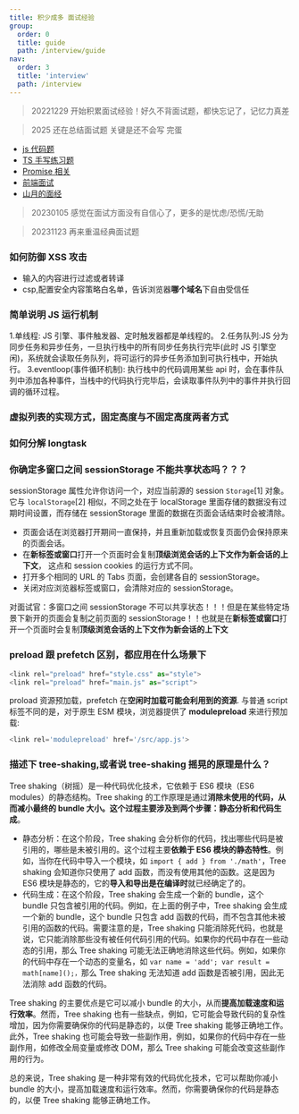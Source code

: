 ```yaml
---
title: 积少成多 面试经验
group:
  order: 0
  title: guide
  path: /interview/guide
nav:
  order: 3
  title: 'interview'
  path: /interview
---
```


> 20221229 开始积累面试经验！好久不背面试题，都快忘记了，记忆力真差

> 2025 还在总结面试题 关键是还不会写 完蛋

- [js 代码题](https://bigfrontend.dev/zh/problem)
- [TS 手写练习题](https://bigfrontend.dev/zh/typescript)
- [Promise 相关](https://bigfrontend.dev/zh/list/nghelsikl6faj6dfwp)
- [前端面试](https://bigfrontend.dev/zh/question)
- [山月的面经](https://q.shanyue.tech/interview)

> 20230105 感觉在面试方面没有自信心了，更多的是忧虑/恐慌/无助

> 20231123 再来重温经典面试题

### 如何防御 XSS 攻击

- 输入的内容进行过滤或者转译
- csp,配置安全内容策略白名单，告诉浏览器**哪个域名**下自由受信任

### 简单说明 JS 运行机制

1.单线程: JS 引擎、事件触发器、定时触发器都是单线程的。 2.任务队列:JS 分为同步任务和异步任务，一旦执行栈中的所有同步任务执行完毕(此时 JS 引擎空闲)，系统就会读取任务队列，将可运行的异步任务添加到可执行栈中，开始执行。 3.eventloop(事件循环机制): 执行栈中的代码调用某些 api 时，会在事件队列中添加各种事件，当栈中的代码执行完毕后，会读取事件队列中的事件并执行回调的循环过程。

### 虚拟列表的实现方式，固定高度与不固定高度两者方式

### 如何分解 longtask

### 你确定多窗口之间 sessionStorage 不能共享状态吗？？？

sessionStorage 属性允许你访问一个，对应当前源的 session `Storage`[1] 对象。它与 `localStorage`[2] 相似，不同之处在于 localStorage 里面存储的数据没有过期时间设置，而存储在 sessionStorage 里面的数据在页面会话结束时会被清除。

- 页面会话在浏览器打开期间一直保持，并且重新加载或恢复页面仍会保持原来的页面会话。
- 在**新标签或窗口**打开一个页面时会复制**顶级浏览会话的上下文作为新会话的上下文**， 这点和 session cookies 的运行方式不同。
- 打开多个相同的 URL 的 Tabs 页面，会创建各自的 sessionStorage。
- 关闭对应浏览器标签或窗口，会清除对应的 sessionStorage。

对面试官：多窗口之间 sessionStorage 不可以共享状态！！！但是在某些特定场景下新开的页面会复制之前页面的 sessionStorage！！也就是在**新标签或窗口**打开一个页面时会复制**顶级浏览会话的上下文作为新会话的上下文**

### **preload** 跟 **prefetch** 区别，都应用在什么场景下

```js
<link rel="preload" href="style.css" as="style">
<link rel="preload" href="main.js" as="script">
```

proload 资源预加载，prefetch 在**空闲时加载可能会利用到的资源**. 与普通 script 标签不同的是，对于原生 ESM 模块，浏览器提供了 **modulepreload** 来进行预加载:

```js
<link rel='modulepreload' href='/src/app.js'>
```

### 描述下 tree-shaking,或者说 tree-shaking 摇晃的原理是什么？

Tree shaking（树摇）是一种代码优化技术，它依赖于 ES6 模块（ES6 modules）的静态结构。Tree shaking 的工作原理是通过**消除未使用的代码，从而减小最终的 bundle 大小。这个过程主要涉及到两个步骤：静态分析和代码生成**。

- 静态分析：在这个阶段，Tree shaking 会分析你的代码，找出哪些代码是被引用的，哪些是未被引用的。这个过程主要**依赖于 ES6 模块的静态特性**。例如，当你在代码中导入一个模块，如 `import { add } from './math'`，Tree shaking 会知道你只使用了 add 函数，而没有使用其他的函数。这是因为 ES6 模块是静态的，它的**导入和导出是在编译时**就已经确定了的。
- 代码生成：在这个阶段，Tree shaking 会生成一个新的 bundle，这个 bundle 只包含被引用的代码。例如，在上面的例子中，Tree shaking 会生成一个新的 bundle，这个 bundle 只包含 add 函数的代码，而不包含其他未被引用的函数的代码。需要注意的是，Tree shaking 只能消除死代码，也就是说，它只能消除那些没有被任何代码引用的代码。如果你的代码中存在一些动态的引用，那么 Tree shaking 可能无法正确地消除这些代码。例如，如果你的代码中存在一个动态的变量名，如 `var name = 'add'; var result = math[name]();，`那么 Tree shaking 无法知道 add 函数是否被引用，因此无法消除 add 函数的代码。

Tree shaking 的主要优点是它可以减小 bundle 的大小，从而**提高加载速度和运行效率**。然而，Tree shaking 也有一些缺点，例如，它可能会导致代码的复杂性增加，因为你需要确保你的代码是静态的，以便 Tree shaking 能够正确地工作。此外，Tree shaking 也可能会导致一些副作用，例如，如果你的代码中存在一些副作用，如修改全局变量或修改 DOM，那么 Tree shaking 可能会改变这些副作用的行为。

总的来说，Tree shaking 是一种非常有效的代码优化技术，它可以帮助你减小 bundle 的大小，提高加载速度和运行效率。然而，你需要确保你的代码是静态的，以便 Tree shaking 能够正确地工作。
